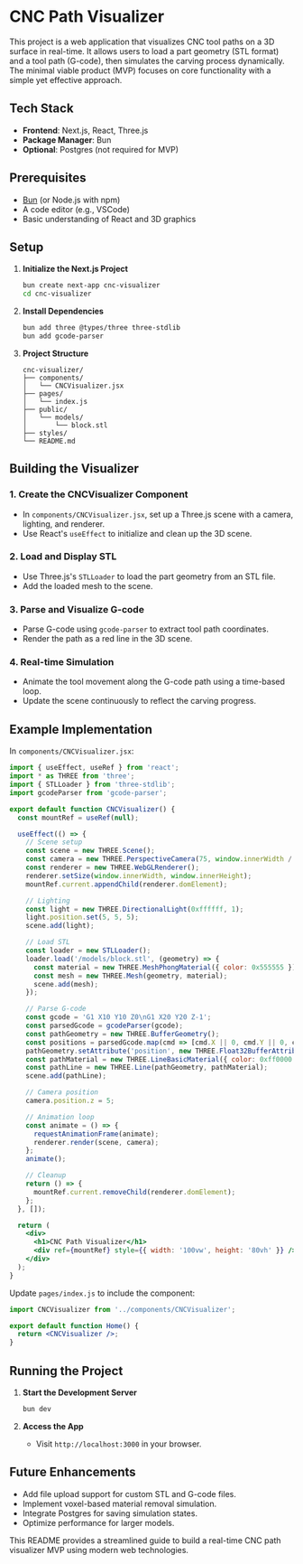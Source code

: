 # CNC Path Visualizer

This project is a web application that visualizes CNC tool paths on a 3D surface in real-time. It allows users to load a part geometry (STL format) and a tool path (G-code), then simulates the carving process dynamically. The minimal viable product (MVP) focuses on core functionality with a simple yet effective approach.

## Tech Stack

- **Frontend**: Next.js, React, Three.js
- **Package Manager**: Bun
- **Optional**: Postgres (not required for MVP)

## Prerequisites

- [Bun](https://bun.sh/) (or Node.js with npm)
- A code editor (e.g., VSCode)
- Basic understanding of React and 3D graphics

## Setup

1. **Initialize the Next.js Project**
   ```bash
   bun create next-app cnc-visualizer
   cd cnc-visualizer
   ```

2. **Install Dependencies**
   ```bash
   bun add three @types/three three-stdlib
   bun add gcode-parser
   ```

3. **Project Structure**
   ```
   cnc-visualizer/
   ├── components/
   │   └── CNCVisualizer.jsx
   ├── pages/
   │   └── index.js
   ├── public/
   │   └── models/
   │       └── block.stl
   ├── styles/
   └── README.md
   ```

## Building the Visualizer

### 1. Create the CNCVisualizer Component
- In `components/CNCVisualizer.jsx`, set up a Three.js scene with a camera, lighting, and renderer.
- Use React's `useEffect` to initialize and clean up the 3D scene.

### 2. Load and Display STL
- Use Three.js's `STLLoader` to load the part geometry from an STL file.
- Add the loaded mesh to the scene.

### 3. Parse and Visualize G-code
- Parse G-code using `gcode-parser` to extract tool path coordinates.
- Render the path as a red line in the 3D scene.

### 4. Real-time Simulation
- Animate the tool movement along the G-code path using a time-based loop.
- Update the scene continuously to reflect the carving progress.

## Example Implementation

In `components/CNCVisualizer.jsx`:

```jsx
import { useEffect, useRef } from 'react';
import * as THREE from 'three';
import { STLLoader } from 'three-stdlib';
import gcodeParser from 'gcode-parser';

export default function CNCVisualizer() {
  const mountRef = useRef(null);

  useEffect(() => {
    // Scene setup
    const scene = new THREE.Scene();
    const camera = new THREE.PerspectiveCamera(75, window.innerWidth / window.innerHeight, 0.1, 1000);
    const renderer = new THREE.WebGLRenderer();
    renderer.setSize(window.innerWidth, window.innerHeight);
    mountRef.current.appendChild(renderer.domElement);

    // Lighting
    const light = new THREE.DirectionalLight(0xffffff, 1);
    light.position.set(5, 5, 5);
    scene.add(light);

    // Load STL
    const loader = new STLLoader();
    loader.load('/models/block.stl', (geometry) => {
      const material = new THREE.MeshPhongMaterial({ color: 0x555555 });
      const mesh = new THREE.Mesh(geometry, material);
      scene.add(mesh);
    });

    // Parse G-code
    const gcode = 'G1 X10 Y10 Z0\nG1 X20 Y20 Z-1';
    const parsedGcode = gcodeParser(gcode);
    const pathGeometry = new THREE.BufferGeometry();
    const positions = parsedGcode.map(cmd => [cmd.X || 0, cmd.Y || 0, cmd.Z || 0]);
    pathGeometry.setAttribute('position', new THREE.Float32BufferAttribute(positions.flat(), 3));
    const pathMaterial = new THREE.LineBasicMaterial({ color: 0xff0000 });
    const pathLine = new THREE.Line(pathGeometry, pathMaterial);
    scene.add(pathLine);

    // Camera position
    camera.position.z = 5;

    // Animation loop
    const animate = () => {
      requestAnimationFrame(animate);
      renderer.render(scene, camera);
    };
    animate();

    // Cleanup
    return () => {
      mountRef.current.removeChild(renderer.domElement);
    };
  }, []);

  return (
    <div>
      <h1>CNC Path Visualizer</h1>
      <div ref={mountRef} style={{ width: '100vw', height: '80vh' }} />
    </div>
  );
}
```

Update `pages/index.js` to include the component:

```jsx
import CNCVisualizer from '../components/CNCVisualizer';

export default function Home() {
  return <CNCVisualizer />;
}
```

## Running the Project

1. **Start the Development Server**
   ```bash
   bun dev
   ```

2. **Access the App**
   - Visit `http://localhost:3000` in your browser.

## Future Enhancements

- Add file upload support for custom STL and G-code files.
- Implement voxel-based material removal simulation.
- Integrate Postgres for saving simulation states.
- Optimize performance for larger models.

This README provides a streamlined guide to build a real-time CNC path visualizer MVP using modern web technologies.